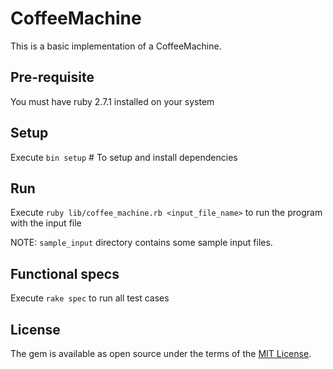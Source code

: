 # CoffeeMachine

This is a basic implementation of a CoffeeMachine.

## Pre-requisite
You must have ruby 2.7.1 installed on your system

## Setup
Execute `bin setup` # To setup and install dependencies

## Run
Execute `ruby lib/coffee_machine.rb <input_file_name>` to run the program with the input file

NOTE: `sample_input` directory contains some sample input files.

## Functional specs
Execute `rake spec` to run all test cases

## License

The gem is available as open source under the terms of the [MIT License](https://opensource.org/licenses/MIT).
